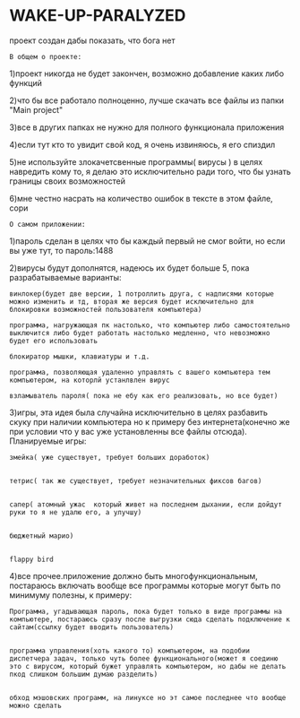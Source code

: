 # WAKE-UP-PARALYZED
проект создан дабы показать, что бога нет




    В общем о проекте:

   1)проект никогда не будет закончен, возможно добавление каких либо функций


   2)что бы все работало полноценно, лучше скачать все файлы из папки "Main project"


   3)все в других папках не нужно для полного функционала приложения


   4)если тут кто то увидит свой код, я очень извиняюсь, я его спиздил


   5)не используйте злокачетсвенные программы( вирусы ) в целях навредить кому то, я делаю это исключительно ради того, что бы узнать границы своих возможностей


   6)мне честно насрать на количество ошибок в тексте в этом файле, сори
    
    О самом приложении:

    

1)пароль сделан в целях что бы каждый первый не смог войти, но если вы уже тут, то пароль:1488


2)вирусы будут дополнятся, надеюсь их будет больше 5, пока разрабатываемые варианты:
   

    винлокер(будет две версии, 1 потроллить друга, с надписями которые можно изменить и тд, вторая же версия будет исключительно для блокировки возможностей пользователя компьютера)

    программа, нагружающая пк настолько, что компьютер либо самостоятельно выключится либо будет работать настолько медленно, что невозможно будет его использовать

    блокиратор мышки, клавиатуры и т.д.

    программа, позволяющая удаленно управлять с вашего компьютера тем компьютером, на которлй устанлвлен вирус
   
    взламыватель пароля( пока не ебу как его реализовать, но все будет)

3)игры, эта идея была случайна исключительно в целях разбавить скуку при наличии компьютера но к примеру без интернета(конечно же при условии что у вас уже установленны все файлы отсюда). Планируемые игры:
   

    змейка( уже существует, требует больших доработок)
   

    тетрис( так же существует, требует незначительных фиксов багов)


    сапер( атомный ужас  который живет на последнем дыхании, если дойдут руки то я не удалю его, а улучшу)


    бюджетный марио)
  

    flappy bird 

4)все прочее.приложение должно быть многофункциональным, постараюсь включать вообще все программы которые могут быть по минимуму полезны, к примеру:


    Программа, угадывающая пароль, пока будет только в виде программы на компьютере, постараюсь сразу после выгрузки сюда сделать подключение к сайтам(ссылку будет вводить пользователь)


    программа управления(хоть какого то) компьютером, на подобии диспетчера задач, только чуть более функционального(может я соединю это с вирусом, который бужет управлять компьютером, но дабы не делать пкод слишком большим думаю разделить)


    обход мэшовских программ, на линуксе но эт самое последнее что вообще можно сделать



    

    

